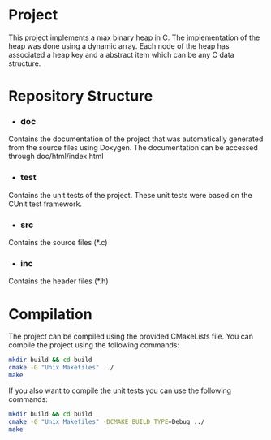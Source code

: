 # Project

This project implements a max binary heap in C. The implementation of the heap was done using a dynamic array. Each node of the heap has associated a heap key and a abstract item which can be any C data structure.

# Repository Structure

* ### doc
Contains the documentation of the project that was automatically generated from the source files using Doxygen. The documentation can be accessed through doc/html/index.html

* ### test
Contains the unit tests of the project. These unit tests were based on the CUnit test framework. 

* ### src
Contains the source files (*.c)

* ### inc
Contains the header files (*.h)

# Compilation

The project can be compiled using the provided CMakeLists file. You can compile the project using the following commands:

```bash
mkdir build && cd build
cmake -G "Unix Makefiles" ../
make
```

If you also want to compile the unit tests you can use the following commands:

```bash
mkdir build && cd build
cmake -G "Unix Makefiles" -DCMAKE_BUILD_TYPE=Debug ../
make
```
